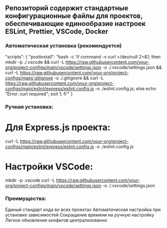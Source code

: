 ## Репозиторий содержит стандартные конфигурационные файлы для проектов, обеспечивающие единообразие настроек ESLint, Prettier, VSCode, Docker

### Автоматическая установка (рекомендуется)

"scripts": {
"postinstall": "bash -c 'if command -v curl >/dev/null 2>&1; then mkdir -p ./.vscode && curl -L https://raw.githubusercontent.com/your-org/project-configs/main/vscode/settings.json -o ./.vscode/settings.json && curl -L https://raw.githubusercontent.com/your-org/project-configs/main/.gitignore -o ./.gitignore && curl -L https://raw.githubusercontent.com/your-org/project-configs/main/eslint/express/eslint.config.js -o ./eslint.config.js; else echo \"Error: curl required\"; exit 1; fi'"
}

### Ручная установка:

# Для Express.js проекта:

curl -L https://raw.githubusercontent.com/your-org/project-configs/main/eslint/express/eslint.config.js -o ./eslint.config.js

# Настройки VSCode:

mkdir -p .vscode
curl -L https://raw.githubusercontent.com/your-org/project-configs/main/vscode/settings.json -o ./.vscode/settings.json

### Преимущества:

Единый стандарт кода во всех проектах
Автоматическая настройка при установке зависимостей
Сокращение времени на ручную настройку
Легкое обновление конфигов централизованно
